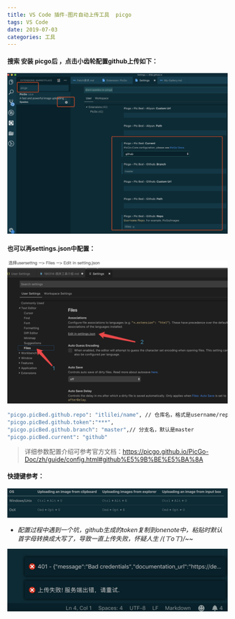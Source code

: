 ```yaml
---
title: VS Code 插件-图片自动上传工具  picgo
tags: VS Code
date: 2019-07-03
categories: 工具
---
```


#### 搜索 安装  picgo后 ，点击小齿轮配置github上传如下：

![1.jpg](https://raw.githubusercontent.com/itlilei/pic/master/1.jpg?token=AEM2KM4SNFMKIYHOV7E4PDC5DRNC6)

#### 也可以再settings.json中配置：

![2.jpg](https://raw.githubusercontent.com/itlilei/pic/master/2.jpg?token=AEM2KMYYCSKFCHUUJYV3VVC5DRNEA)

``` bash
"picgo.picBed.github.repo": "itlilei/name", // 仓库名，格式是username/reponame
"picgo.picBed.github.token":"***", 
"picgo.picBed.github.branch": "master",// 分支名，默认是master
"picgo.picBed.current": "github"
```

> 详细参数配置介绍可参考官方文档：https://picgo.github.io/PicGo-Doc/zh/guide/config.html#github%E5%9B%BE%E5%BA%8A

#### 快捷键参考：

![4.jpg](https://raw.githubusercontent.com/itlilei/pic/master/4.jpg?token=AEM2KM6T5EX2RK4P6L4KL2C5DRLUK)

* *配置过程中遇到一个坑，github生成的token复制到onenote中，粘贴时默认首字母转换成大写了，导致一直上传失败，怀疑人生 /(ㄒoㄒ)/~~*

![3.jpg](https://raw.githubusercontent.com/itlilei/pic/master/3.jpg?token=AEM2KM2RN4Z6JDKJBDODWBC5DRM6O)